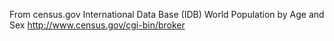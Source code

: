 From census.gov
International Data Base (IDB)
World Population by Age and Sex
http://www.census.gov/cgi-bin/broker 
